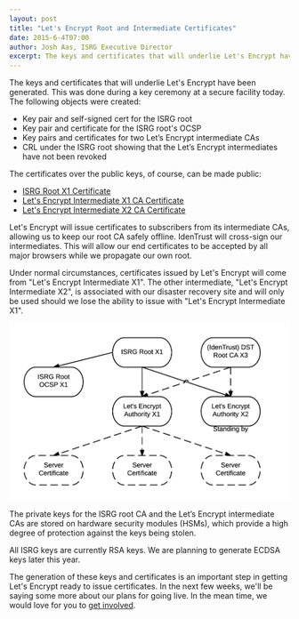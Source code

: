 ```yaml
---
layout: post
title: "Let's Encrypt Root and Intermediate Certificates"
date: 2015-6-4T07:00
author: Josh Aas, ISRG Executive Director
excerpt: The keys and certificates that will underlie Let's Encrypt have been generated.
---
```


The keys and certificates that will underlie Let's Encrypt have been generated. This was done during a key ceremony at a secure facility today. The following objects were created:

* Key pair and self-signed cert for the ISRG root
* Key pair and certificate for the ISRG root's OCSP
* Key pairs and certificates for two Let’s Encrypt intermediate CAs
* CRL under the ISRG root showing that the Let’s Encrypt intermediates have not been revoked

The certificates over the public keys, of course, can be made public:

* <a href="/certs/isrgrootx1.pem.txt">ISRG Root X1 Certificate</a>
* <a href="/certs/letsencryptauthorityx1.pem.txt">Let's Encrypt Intermediate X1 CA Certificate</a>
* <a href="/certs/letsencryptauthorityx2.pem.txt">Let's Encrypt Intermediate X2 CA Certificate</a>

Let's Encrypt will issue certificates to subscribers from its intermediate CAs, allowing us to keep our root CA safely offline. IdenTrust will cross-sign our intermediates. This will allow our end certificates to be accepted by all major browsers while we propagate our own root.

Under normal circumstances, certificates issued by Let's Encrypt will come from "Let's Encrypt Intermediate X1". The other intermediate, "Let's Encrypt Intermediate X2", is associated with our disaster recovery site and will only be used should we lose the ability to issue with "Let's Encrypt Intermediate X1".

![ISRG Key Diagram](/images/isrg-keys.png "ISRG Key Diagram")

The private keys for the ISRG root CA and the Let’s Encrypt intermediate CAs are stored on hardware security modules (HSMs), which provide a high degree of protection against the keys being stolen.

All ISRG keys are currently RSA keys. We are planning to generate ECDSA keys later this year.

The generation of these keys and certificates is an important step in getting Let's Encrypt ready to issue certificates. In the next few weeks, we'll be saying some more about our plans for going live. In the mean time, we would love for you to [get involved](https://letsencrypt.org/getinvolved/).